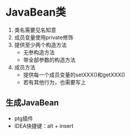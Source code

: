 # JavaBean类

1. 类名需要见名知意
2. 成员变量使用private修饰
3. 提供至少两个构造方法
   - 无参构造方法
   - 带全部参数的构造方法
4. 成员方法
   - 提供每一个成员变量的setXXX()和getXXX()
   - 若有其他行为，也需要写上

## 生成JavaBean

- ptg插件
- IDEA快捷键：alt + insert

